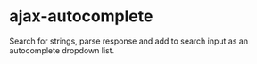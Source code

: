 # ajax-autocomplete
Search for strings, parse response and add to search input as an autocomplete dropdown list.

